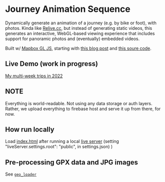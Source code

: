 # Journey Animation Sequence

Dynamically generate an animation of a journey (e.g. by bike or foot), with photos.  Kinda like [Relive.cc](https://www.relive.cc/), but instead of generating static videos, this generates an interactive, WebGL-based viewing experience that includes support for panoramic photos and (eventually) embedded videos.

Built w/ [Mapbox GL JS](https://www.mapbox.com/mapbox-gljs), starting with [this blog post](https://www.mapbox.com/blog/building-cinematic-route-animations-with-mapboxgl) and [this soure code](https://github.com/mapbox/impact-tools/tree/master/journey-animation-sequence).

## Live Demo (work in progress)

[My multi-week trips in 2022](https://jeremycalvert.com/)

## NOTE

Everything is world-readable.  Not using any data storage or auth layers.  Rather, we upload everything to firebase host and serve it up from there, for now.

## How run locally

Load [index.html](http://127.0.0.1:5500/) after running a local [live server](https://marketplace.visualstudio.com/items?itemName=ritwickdey.LiveServer) (setting "liveServer.settings.root": "public", in settings.json)
)

## Pre-processing GPX data and JPG images

See [`geo_loader`](https://github.com/j-calvert/journey-animation-sequence/tree/main/geo_loader)